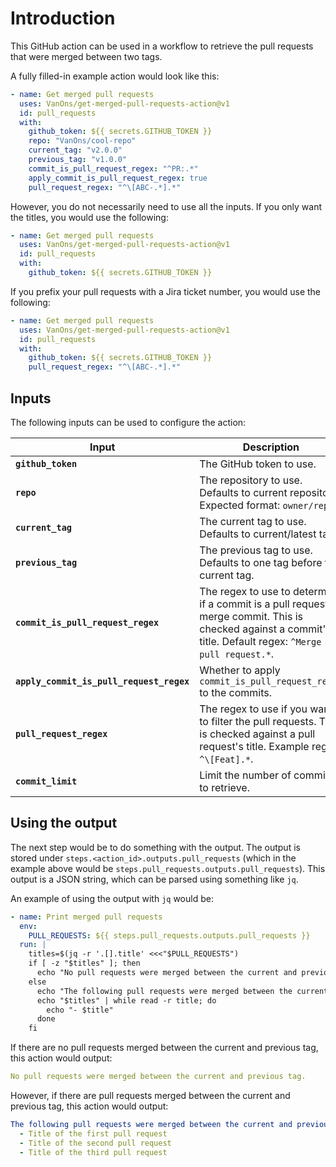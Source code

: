 # Introduction

This GitHub action can be used in a workflow to retrieve the pull requests that were merged between two tags.

A fully filled-in example action would look like this:

```yaml
- name: Get merged pull requests
  uses: VanOns/get-merged-pull-requests-action@v1
  id: pull_requests
  with:
    github_token: ${{ secrets.GITHUB_TOKEN }}
    repo: "VanOns/cool-repo"
    current_tag: "v2.0.0"
    previous_tag: "v1.0.0"
    commit_is_pull_request_regex: "^PR:.*"
    apply_commit_is_pull_request_regex: true
    pull_request_regex: "^\[ABC-.*].*"
```

However, you do not necessarily need to use all the inputs. If you only want the titles, you would use the following:

```yaml
- name: Get merged pull requests
  uses: VanOns/get-merged-pull-requests-action@v1
  id: pull_requests
  with:
    github_token: ${{ secrets.GITHUB_TOKEN }}
```

If you prefix your pull requests with a Jira ticket number, you would use the following:

```yaml
- name: Get merged pull requests
  uses: VanOns/get-merged-pull-requests-action@v1
  id: pull_requests
  with:
    github_token: ${{ secrets.GITHUB_TOKEN }}
    pull_request_regex: "^\[ABC-.*].*"
```

## Inputs

The following inputs can be used to configure the action:

| **Input**                                | **Description**                                                                                                                                             | **Default**  | **Required** |
|------------------------------------------|-------------------------------------------------------------------------------------------------------------------------------------------------------------|--------------|--------------|
| **`github_token`**                       | The GitHub token to use.                                                                                                                                    |              | **true**     |
| **`repo`**                               | The repository to use. Defaults to current repository. Expected format: `owner/repo`.                                                                       |              | **false**    |
| **`current_tag`**                        | The current tag to use. Defaults to current/latest tag.                                                                                                     |              | **false**    |
| **`previous_tag`**                       | The previous tag to use. Defaults to one tag before the current tag.                                                                                        |              | **false**    |
| **`commit_is_pull_request_regex`**       | The regex to use to determine if a commit is a pull request merge commit. This is checked against a commit's title. Default regex: `^Merge pull request.*`. |              | **false**    |
| **`apply_commit_is_pull_request_regex`** | Whether to apply `commit_is_pull_request_regex` to the commits.                                                                                             |              | **false**    |
| **`pull_request_regex`**                 | The regex to use if you want to filter the pull requests. This is checked against a pull request's title. Example regex: `^\[Feat].*`.                      |              | **false**    |
| **`commit_limit`**                       | Limit the number of commits to retrieve.                                                                                                                    | `250`        | **false**    |

## Using the output

The next step would be to do something with the output. The output is stored under `steps.<action_id>.outputs.pull_requests`
(which in the example above would be `steps.pull_requests.outputs.pull_requests`). This output is a JSON string, which can be
parsed using something like `jq`.

An example of using the output with `jq` would be:

```yaml
- name: Print merged pull requests
  env:
    PULL_REQUESTS: ${{ steps.pull_requests.outputs.pull_requests }}
  run: |
    titles=$(jq -r '.[].title' <<<"$PULL_REQUESTS")
    if [ -z "$titles" ]; then
      echo "No pull requests were merged between the current and previous tag."
    else
      echo "The following pull requests were merged between the current and previous tag:"
      echo "$titles" | while read -r title; do
        echo "- $title"
      done
    fi
```

If there are no pull requests merged between the current and previous tag, this action would output:

```yaml
No pull requests were merged between the current and previous tag.
```

However, if there are pull requests merged between the current and previous tag, this action would output:

```yaml
The following pull requests were merged between the current and previous tag:
  - Title of the first pull request
  - Title of the second pull request
  - Title of the third pull request
```
